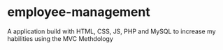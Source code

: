 # employee-management
A application build with HTML, CSS, JS, PHP and MySQL to increase my habilities using the MVC Methdology
